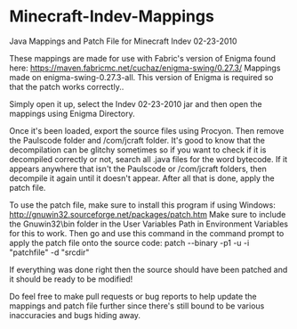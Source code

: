 # Minecraft-Indev-Mappings
Java Mappings and Patch File for Minecraft Indev 02-23-2010

These mappings are made for use with Fabric's version of Enigma found here: https://maven.fabricmc.net/cuchaz/enigma-swing/0.27.3/
Mappings made on enigma-swing-0.27.3-all. This version of Enigma is required so that the patch works correctly..

Simply open it up, select the Indev 02-23-2010 jar and then open the mappings using Enigma Directory.

Once it's been loaded, export the source files using Procyon. Then remove the Paulscode folder and /com/jcraft folder. It's good to know that the decompilation can be glitchy sometimes so if you want to check if it is decompiled correctly or not, search all .java files for the word bytecode. If it appears anywhere that isn't the Paulscode or /com/jcraft folders, then decompile it again until it doesn't appear. After all that is done, apply the patch file.

To use the patch file, make sure to install this program if using Windows: http://gnuwin32.sourceforge.net/packages/patch.htm
Make sure to include the Gnuwin32\bin folder in the User Variables Path in Environment Variables for this to work.
Then go and use this command in the command prompt to apply the patch file onto the source code: patch --binary -p1 -u -i "patchfile" -d "srcdir"

If everything was done right then the source should have been patched and it should be ready to be modified!

Do feel free to make pull requests or bug reports to help update the mappings and patch file further since there's still bound to be various inaccuracies and bugs hiding away.
